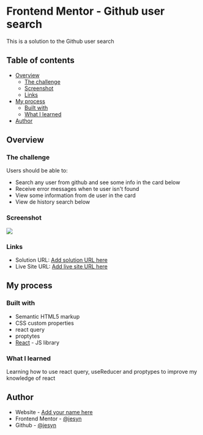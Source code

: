 # Frontend Mentor - Github user search

This is a solution to the Github user search

## Table of contents

- [Overview](#overview)
  - [The challenge](#the-challenge)
  - [Screenshot](#screenshot)
  - [Links](#links)
- [My process](#my-process)
  - [Built with](#built-with)
  - [What I learned](#what-i-learned)
- [Author](#author)

## Overview

### The challenge

Users should be able to:

- Search any user from github and see some info in the card below
- Receive error messages when te user isn't found
- View some information from de user in the card
- View de history search below

### Screenshot

![](./screenshot.jpg)

### Links

- Solution URL: [Add solution URL here](https://your-solution-url.com)
- Live Site URL: [Add live site URL here](https://your-live-site-url.com)

## My process

### Built with

- Semantic HTML5 markup
- CSS custom properties
- react query
- proptytes
- [React](https://reactjs.org/) - JS library

### What I learned

Learning how to use react query, useReducer and proptypes to improve my knowledge of react

## Author

- Website - [Add your name here](https://www.your-site.com)
- Frontend Mentor - [@jesyn](https://www.frontendmentor.io/profile/jesyn)
- Github - [@jesyn](https://github.com/jesyn)
